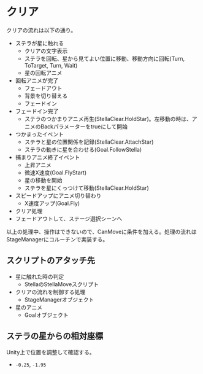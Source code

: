 # クリア
クリアの流れは以下の通り。

- ステラが星に触れる
  - クリアの文字表示
  - ステラを回転、星から見てよい位置に移動、移動方向に回転(Turn, ToTarget, Turn, Wait)
  - 星の回転アニメ
- 回転アニメが完了
  - フェードアウト
  - 背景を切り替える
  - フェードイン
- フェードイン完了
  - ステラのつかまりアニメ再生(StellaClear.HoldStar)。左移動の時は、アニメのBackパラメーターをtrueにして開始
- つかまったイベント
  - ステラと星の位置関係を記録(StellaClear.AttachStar)
  - ステラの動きに星を合わせる(Goal.FollowStella)
- 捕まりアニメ終了イベント
  - 上昇アニメ
  - 微速X速度(Goal.FlyStart)
  - 星の移動を開始
  - ステラを星にくっつけて移動(StellaClear.HoldStar)
- スピードアップにアニメ切り替わり
  - X速度アップ(Goal.Fly)
- クリア処理
- フェードアウトして、ステージ選択シーンへ

以上の処理中、操作はできないので、CanMoveに条件を加える。処理の流れはStageManagerにコルーチンで実装する。

## スクリプトのアタッチ先
- 星に触れた時の判定
  - StellaのStellaMoveスクリプト
- クリアの流れを制御する処理
  - StageManagerオブジェクト
- 星のアニメ
  - Goalオブジェクト

## ステラの星からの相対座標
Unity上で位置を調整して確認する。

- `-0.25`, `-1.95`
